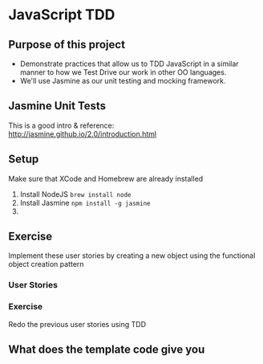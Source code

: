 # JavaScript TDD
## Purpose of this project
* Demonstrate practices that allow us to TDD JavaScript in a similar manner to how we Test Drive our work in other OO 
 languages.
* We'll use Jasmine as our unit testing and mocking framework.

## Jasmine Unit Tests
This is a good intro & reference: http://jasmine.github.io/2.0/introduction.html


## Setup
Make sure that XCode and Homebrew are already installed
1. Install NodeJS `brew install node`
2. Install Jasmine `npm install -g jasmine`
3. 

## Exercise
Implement these user stories by creating a new object using the functional object creation pattern

### User Stories


### Exercise
Redo the previous user stories using TDD

## What does the template code give you

